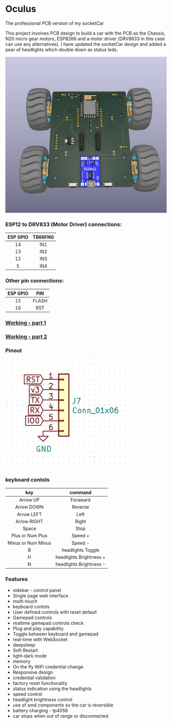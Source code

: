 # Oculus #  
The professional PCB version of my socketCar

This project involves PCB design to build a car with the PCB as the Chassis, N20 micro gear motors, ESP8266 and a motor driver (DRV8833 in this case can use any alternatives).
I have updated the socketCar design and added a pear of headlights which double down as status leds.

<img src="https://raw.githubusercontent.com/Prateek7805/Oculus/main/2.JPG" max-width='350' height='auto'/>
 
### ESP12 to DRV833 (Motor Driver) connections: ###
| ESP GPIO  | TB66FNG  |
|:---------:|:--------:|
| 14        | IN1      |
| 13        | IN2      |
| 12        | IN3      |            
| 5         | IN4      |


### Other pin connections: ###
| ESP GPIO  | PIN      |
|:---------:|:--------:|
| 15        | FLASH    |
| 16        | RST      |

### [ Working - part 1](https://www.instagram.com/p/CWa1VD3lScI/) ###
### [ Working - part 2](https://www.instagram.com/p/CWd5ZtoFdUe/) ###
  
### Pinout ###
<img src="https://raw.githubusercontent.com/Prateek7805/Oculus/main/pinout.JPG" max-width='250' height='auto'/>

### keyboard contols ###
| key                | command                 |
|:------------------:|:-----------------------:|
| Arrow UP           | Foraward                |
| Arrow DOWN         | Reverse                 |
| Arrow LEFT         | Left                    |
| Arrow RIGHT        | Right                   |
| Space              | Stop                    |
| Plus or Num Plus   | Speed +                 |
| Minus or Num Minus | Speed -                 |
| B                  | headlights Toggle       |
| H                  | headlights Brightness + |
| N                  | headlights Brightness - |

### Features ###
* sidebar - control panel
* Single page web interface
* multi-touch
* keyboard contols
* User defined controls with reset default
* Gamepad controls 
* realtime gamepad controls check
* Plug and play capabitity
* Toggle between keyboard and gamepad
* real-time with WebSocket
* deepsleep
* Soft Restart
* light-dark mode
* memory
* On the fly WiFi credential change
* Responsive design
* credential validation 
* factory reset functionality
* status indication using the headlights
* speed control
* headlight brightness control
* use of smd components so the car is reversible
* battery charging - tp4056
* car stops when out of range or disconnected
